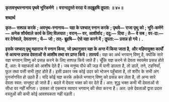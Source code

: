 **कृतावभृथस्नानाय पृथवे भूरिकर्मणे ।** **वरान्ददुस्ते वरदा ये तद्बॢहषि तॢपता: ॥ ४०॥** 

**शब्दार्थ** 

**कृत—** **सश्पन्न करके** **; अवभृथ-स्नानाय—** **यज्ञ के पश्चात् स्नान करके** **; पृथवे—** **राजा पृथु को** **; भूरि-कर्मणे—** **अनेक शौर्यवाले** **कार्य के लिए विलयात** **; वरान्—** **वर, आशीर्वाद** **; ददु:—** **दिया** **; ते—** **वे सब** **; वर-दा:—** **वर देनेवाले, देवतागण** **; ये—** **जो** **; तत्-** **बॢहषि—** **ऐसे यज्ञ करने में** **; तॢपता:—** **प्रसन्न हो गये।** **.** 

**इसके पश्चात् पृथु महाराज ने स्नान किया, जो प्रथानुसार यज्ञ के अन्त में किया जाता है,** **और महिमायुक्त कार्यों से अत्यन्त प्रसन्न देवताओं से आशीष तथा वर प्राप्त किये।** **तात्पर्य :** यज्ञ का अर्थ भगवान् विष्णु है, क्योंकि सारे यज्ञ भगवान् विष्णु को प्रसन्न करने के लिए सश्पन्न किये जाते हैं। चूँकि यज्ञ करने से देवता स्वयमेव प्रसन्न होते हैं, अत: वे यज्ञकर्ता को आशीष देते हैं। जब मनुष्य पौधे की जड़ में पानी डालता है, तो डालें, तने, टहनियाँ, फूल तथा पत्ती सभी तुष्ट होते हैं। इसी प्रकार जब कोई उदर को भोजन पहुँचाता है, तो शरीर के सभी अंग पुनर्जागरित हो उठते हैं। यदि कोई यज्ञ करके अकेले भगवान् विष्णु को प्रसन्न कर लेता है, तो अन्य सारे देवता स्वत: सन्तुष्ट हो जाते हैं। बदले में देवता भक्त को वर देते हैं। अत: शुद्ध भक्त कभी भी देवताओं से सीधा वर नहीं माँगता। उसका तो एकमात्र व्यापार भगवान् की सेवा करना है। अत: उसे देवताओं द्वारा प्रदत्त वस्तुओं की कभी कोई आवश्यकता नहीं पड़ती।  